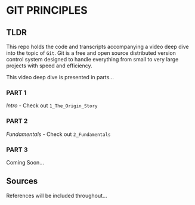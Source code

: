 # GIT PRINCIPLES

## TLDR
This repo holds the code and transcripts accompanying a video deep dive into the topic of `Git`. Git is a free and open source distributed version control system designed to handle everything from small to very large projects with speed and efficiency.

This video deep dive is presented in parts...

### PART 1

*Intro* - Check out `1_The_Origin_Story`

### PART 2

*Fundamentals* - Check out `2_Fundamentals`

### PART 3

Coming Soon...
## Sources

References will be included throughout...